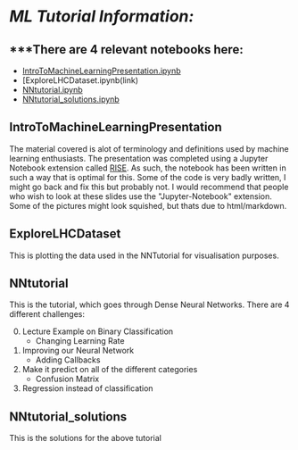 # *ML Tutorial Information:*


## ***There are 4 relevant notebooks here:

- [IntroToMachineLearningPresentation.ipynb](link)
- [ExploreLHCDataset.ipynb(link)
- [NNtutorial.ipynb](link)
- [NNtutorial_solutions.ipynb](link)


## IntroToMachineLearningPresentation
The material covered is alot of terminology and definitions used by machine learning enthusiasts. The presentation was completed using a Jupyter Notebook extension called [RISE](https://rise.readthedocs.io/en/latest/usage.html). As such, the notebook has been written in such a way that is optimal for this. Some of the code is very badly written, I might go back and fix this but probably not. I would recommend that people who wish to look at these slides use the "Jupyter-Notebook" extension. Some of the pictures might look squished, but thats due to html/markdown. 

## ExploreLHCDataset
This is plotting the data used in the NNTutorial for visualisation purposes. 

## NNtutorial
This is the tutorial, which goes through Dense Neural Networks. There are 4 different challenges:

0. Lecture Example on Binary Classification 
     - Changing Learning Rate
1. Improving our Neural Network
     - Adding Callbacks
2. Make it predict on all of the different categories
     - Confusion Matrix
3. Regression instead of classification

## NNtutorial_solutions

This is the solutions for the above tutorial